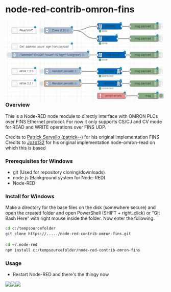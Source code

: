 node-red-contrib-omron-fins
===========================

<img align="left" src=images/example.png />

### Overview
This is a Node-RED node module to directly interface with OMRON PLCs over FINS Ethernet protocol. 
For now it only supports CS/CJ and CV mode for READ and WRITE operations over FINS UDP.

Credits to [Patrick Servello (patrick--)](https://github.com/patrick--) for his original implementation FINS
Credits to [Jozo132](https://github.com/Jozo132/node-omron-read.git) for his original implementation node-omron-read on which this is based

### Prerequisites for Windows

* git	(Used for repository cloning/downloads)
* node.js	(Background system for Node-RED)
* Node-RED

### Install for Windows
Make a directory for the base files on the disk (somewhere secure) and open the created folder and open PowerShell (SHIFT + right_click) or "Git Bash Here" with right mouse inside the folder. Now enter the following:
```sh
cd c:/tempsourcefolder
git clone https://...../node-red-contrib-omron-fins.git

cd ~/.node-red
npm install c:/tempsourcefolder/node-red-contrib-omron-fins
```

### Usage

* Restart Node-RED and there's the thingy now

<img align="left" src=https://github.com/Jozo132/node-red-contrib-omron-fins/blob/master/images/example1.png />

<img align="left" src=https://github.com/Jozo132/node-red-contrib-omron-fins/blob/master/images/example2.png />

<img align="left" src=https://github.com/Jozo132/node-red-contrib-omron-fins/blob/master/images/example3.png />